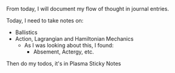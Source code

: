 From today, I will document my flow of thought in journal entries.

Today, I need to take notes on:
- Ballistics
- Action, Lagrangian and Hamiltonian Mechanics
	- As I was looking about this, I found:
		- Absement, Actergy, etc.

Then do my todos, it's in Plasma Sticky Notes

